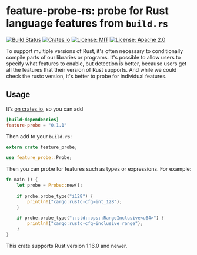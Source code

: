 # feature-probe-rs: probe for Rust language features from `build.rs`

[![Build Status](https://travis-ci.org/tov/feature-probe-rs.svg?branch=master)](https://travis-ci.org/tov/feature-probe-rs)
[![Crates.io](https://img.shields.io/crates/v/feature-probe.svg?maxAge=2592000)](https://crates.io/crates/feature-probe)
[![License: MIT](https://img.shields.io/badge/license-MIT-blue.svg)](LICENSE-MIT)
[![License: Apache 2.0](https://img.shields.io/badge/license-Apache_2.0-blue.svg)](LICENSE-APACHE)

To support multiple versions of Rust, it's often necessary to conditionally
compile parts of our libraries or programs. It's possible to allow users to
specify what features to enable, but detection is better, because users get
all the features that their version of Rust supports. And while we could check
the rustc version, it's better to probe for individual features.

## Usage

It’s [on crates.io](https://crates.io/crates/feature-probe), so you can add

```toml
[build-dependencies]
feature-probe = "0.1.1"
```

Then add to your `build.rs`:

```rust
extern crate feature_probe;

use feature_probe::Probe;
```

Then you can probe for features such as types or expressions. For example:

```rust
fn main () {
    let probe = Probe::new();
    
    if probe.probe_type("i128") {
        println!("cargo:rustc-cfg=int_128");
    }
    
    if probe.probe_type("::std::ops::RangeInclusive<u64>") {
        println!("cargo:rustc-cfg=inclusive_range");
    }
}
```

This crate supports Rust version 1.16.0 and newer.
